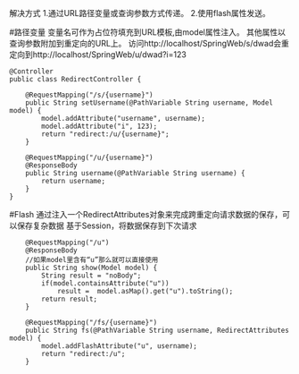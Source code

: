 解决方式
1.通过URL路径变量或查询参数方式传递。
2.使用flash属性发送。

#路径变量
变量名可作为占位符填充到URL模板,由model属性注入。
其他属性以查询参数附加到重定向的URL上。
访问http://localhost/SpringWeb/s/dwad会重定向到http://localhost/SpringWeb/u/dwad?i=123
```
@Controller
public class RedirectController {

	@RequestMapping("/s/{username}")
	public String setUsername(@PathVariable String username, Model model) {
		model.addAttribute("username", username);
		model.addAttribute("i", 123);
		return "redirect:/u/{username}";
	}

	@RequestMapping("/u/{username}")
	@ResponseBody
	public String username(@PathVariable String username) {
		return username;
	}
}
```

#Flash
通过注入一个RedirectAttributes对象来完成跨重定向请求数据的保存，可以保存复杂数据
基于Session，将数据保存到下次请求
```
	@RequestMapping("/u")
	@ResponseBody
	//如果model里含有“u”那么就可以直接使用
	public String show(Model model) {
		String result = "noBody";
		if(model.containsAttribute("u"))
			result =  model.asMap().get("u").toString();
		return result;
	}

	@RequestMapping("/fs/{username}")
	public String fs(@PathVariable String username, RedirectAttributes model) {
		model.addFlashAttribute("u", username);
		return "redirect:/u";
	}
```